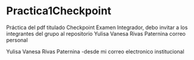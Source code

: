 # Practica1Checkpoint
Práctica del pdf titulado Checkpoint Examen Integrador, debo invitar a los integrantes del grupo al repositorio
Yulisa Vanesa Rivas Paternina correo personal

Yulisa Vanesa Rivas Paternina -desde mi correo electronico institucional


